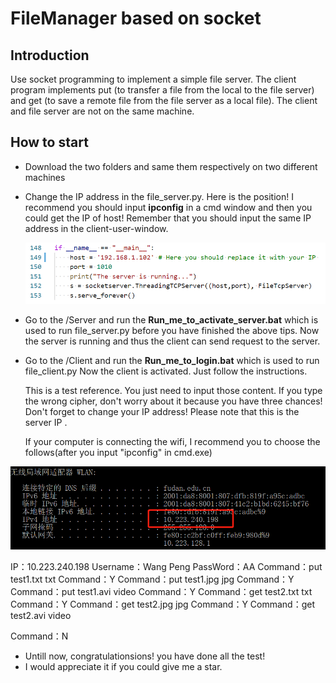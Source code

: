 # FileManager based on socket

## Introduction

Use socket programming to implement a simple file server. The client program implements put (to transfer a file from the local to the file server) and get (to save a remote file from the file server as a local file). The client and file server are not on the same machine.

## How to start

- Download the two folders and same them respectively on two different machines

- Change the IP address in the file_server.py. Here is the position! I recommend you should input **ipconfig** in a cmd window and then you could get the IP of host!  Remember that you should input the same IP address in the client-user-window.

  ![ChangeIPinCode](Report/ChangeIPinCode.png)

- Go to the /Server and run the  **Run_me_to_activate_server.bat** which is used to run file_server.py before you have finished the above tips. Now the server is running and thus the client can send request to the server.

- Go to the /Client and run the **Run_me_to_login.bat** which is used to run file_client.py Now the client is activated. Just follow the instructions.

  This is a test reference. You just need to input those content. If you type the wrong cipher, don't worry about it because you have three chances!
  Don't forget to change your IP address! Please note that this is the server IP . 

  If  your computer is connecting the wifi, I recommend you to choose the follows(after you input "ipconfig" in cmd.exe)

![IPconfig](Report/IPconfig.png)

IP：10.223.240.198
Username：Wang Peng
PassWord：AA
Command：put test1.txt txt
Command：Y
Command：put test1.jpg jpg
Command：Y
Command：put test1.avi video
Command：Y
Command：get test2.txt txt
Command：Y
Command：get test2.jpg jpg
Command：Y 
Command：get test2.avi video

Command：N

- Untill now, congratulationsions!  you have done all the test! 
- I would appreciate it if you could  give me a star.
